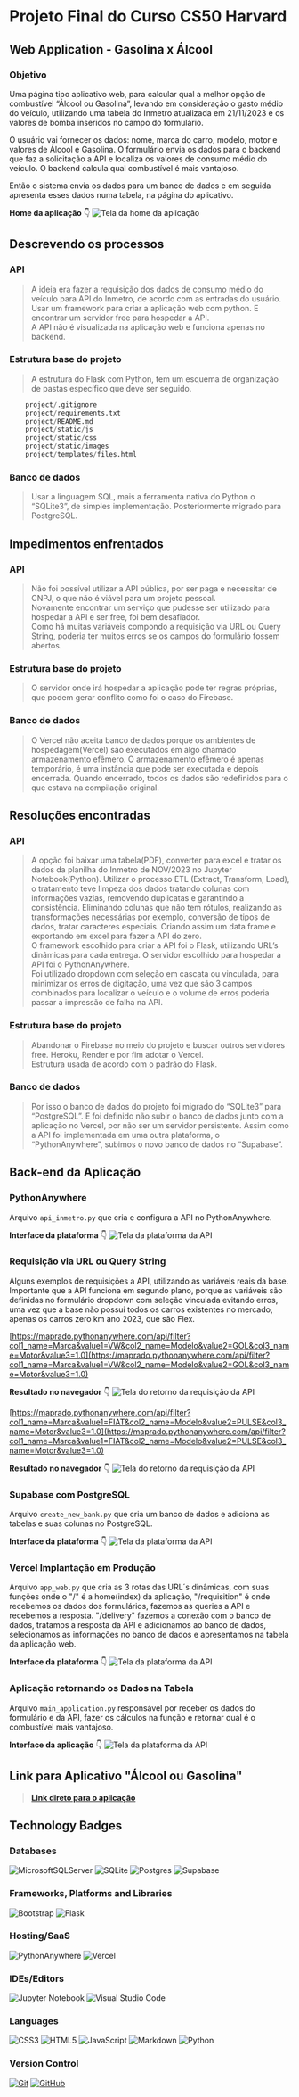 # Projeto Final do Curso CS50 Harvard

## Web Application - Gasolina x Álcool

### Objetivo

Uma página tipo aplicativo web, para calcular qual a melhor opção de combustível “Álcool ou Gasolina”, levando em consideração o gasto médio do veículo, utilizando uma tabela do Inmetro atualizada em 21/11/2023 e os valores de bomba inseridos no campo do formulário.  

O usuário vai fornecer os dados: nome, marca do carro, modelo, motor e valores de Álcool e Gasolina. O formulário envia os dados para o backend que faz a solicitação a API e localiza os valores de consumo médio do veículo. O backend calcula qual combustível é mais vantajoso.  

Então o sistema envia os dados para um banco de dados e em seguida apresenta esses dados numa tabela, na página do aplicativo.

**Home da aplicação** :point_down:
![Tela da home da aplicação](assets/aplicacao_home.png)

## Descrevendo os processos

### API

> A ideia era fazer a requisição dos dados de consumo médio do veículo para API do Inmetro, de acordo com as entradas do usuário.  
> Usar um framework para criar a aplicação web com python. E encontrar um servidor free para hospedar a API.  
> A API não é visualizada na aplicação web e funciona apenas no backend.

### Estrutura base do projeto

> A estrutura do Flask com Python, tem um esquema de organização de pastas específico que deve ser seguido.

```project/main.py
    project/.gitignore
    project/requirements.txt
    project/README.md
    project/static/js
    project/static/css
    project/static/images
    project/templates/files.html
```

### Banco de dados

> Usar a linguagem SQL, mais a ferramenta nativa do Python o “SQLite3”, de simples implementação. Posteriormente migrado para PostgreSQL.

## Impedimentos enfrentados

### API

> Não foi possível utilizar a API pública, por ser paga e necessitar de CNPJ, o que não é viável para um projeto pessoal.  
> Novamente encontrar um serviço que pudesse ser utilizado para hospedar a API e ser free, foi bem desafiador.  
> Como há muitas variáveis compondo a requisição via URL ou Query String, poderia ter muitos erros se os campos do formulário fossem abertos.

### Estrutura base do projeto

> O servidor onde irá hospedar a aplicação pode ter regras próprias, que podem gerar conflito como foi o caso do Firebase.

### Banco de dados

> O Vercel não aceita banco de dados porque os ambientes de hospedagem(Vercel) são executados em algo chamado armazenamento efêmero. O armazenamento efêmero é apenas temporário, é uma instância que pode ser executada e depois encerrada. Quando encerrado, todos os dados são redefinidos para o que estava na compilação original.

## Resoluções encontradas

### API

> A opção foi baixar uma tabela(PDF), converter para excel e tratar os dados da planilha do Inmetro de NOV/2023 no Jupyter Notebook(Python). Utilizar o processo ETL (Extract, Transform, Load), o tratamento teve limpeza dos dados tratando colunas com informações vazias, removendo duplicatas e garantindo a consistência. Eliminando colunas que não tem rótulos, realizando as transformações necessárias por exemplo, conversão de tipos de dados, tratar caracteres especiais. Criando assim um data frame e exportando em excel para fazer a API do zero.  
> O framework escolhido para criar a API foi o Flask, utilizando URL’s dinâmicas para cada entrega. O servidor escolhido para hospedar a API foi o PythonAnywhere.  
> Foi utilizado dropdown com seleção em cascata ou vinculada, para minimizar os erros de digitação, uma vez que são 3 campos combinados para localizar o veículo e o volume de erros poderia passar a impressão de falha na API.

### Estrutura base do projeto

> Abandonar o Firebase no meio do projeto e buscar outros servidores free. Heroku, Render e por fim adotar o Vercel.  
> Estrutura usada de acordo com o padrão do Flask.

### Banco de dados

> Por isso o banco de dados do projeto foi migrado do “SQLite3” para “PostgreSQL”. E foi definido não subir o banco de dados junto com a aplicação no Vercel, por não ser um servidor persistente. Assim como a API foi implementada em uma outra plataforma, o “PythonAnywhere”, subimos o novo banco de dados no “Supabase”.

## Back-end da Aplicação

### PythonAnywhere

Arquivo `api_inmetro.py` que cria e configura a API no PythonAnywhere.

**Interface da plataforma** :point_down:
![Tela da plataforma da API](assets/plataforma_pythonanywhere.png)

### Requisição via URL ou Query String

Alguns exemplos de requisições a API, utilizando as variáveis reais da base.  
Importante que a API funciona em segundo plano, porque as variáveis são definidas no formulário dropdown com seleção vinculada evitando erros, uma vez que a base não possui todos os carros existentes no mercado, apenas os carros zero km ano 2023, que são Flex.

[https://maprado.pythonanywhere.com/api/filter?col1_name=Marca&value1=VW&col2_name=Modelo&value2=GOL&col3_name=Motor&value3=1.0](https://maprado.pythonanywhere.com/api/filter?col1_name=Marca&value1=VW&col2_name=Modelo&value2=GOL&col3_name=Motor&value3=1.0)

**Resultado no navegador** :point_down:
![Tela do retorno da requisição da API](assets/query_string_gol.png)

[https://maprado.pythonanywhere.com/api/filter?col1_name=Marca&value1=FIAT&col2_name=Modelo&value2=PULSE&col3_name=Motor&value3=1.0](https://maprado.pythonanywhere.com/api/filter?col1_name=Marca&value1=FIAT&col2_name=Modelo&value2=PULSE&col3_name=Motor&value3=1.0)

**Resultado no navegador** :point_down:
![Tela do retorno da requisição da API](assets/query_string_pulse.png)

### Supabase com PostgreSQL

Arquivo `create_new_bank.py` que cria um banco de dados e adiciona as tabelas e suas colunas no PostgreSQL.

**Interface da plataforma** :point_down:
![Tela da plataforma da API](assets/plataforma_supabase.png)

### Vercel Implantação em Produção

Arquivo `app_web.py` que cria as 3 rotas das URL´s dinâmicas, com suas funções onde o "/" é a home(index) da aplicação, "/requisition" é onde recebemos os dados dos formulários, fazemos as queries a API e recebemos a resposta. "/delivery" fazemos a conexão com o banco de dados, tratamos a resposta da API e adicionamos ao banco de dados, selecionamos as informações no banco de dados e apresentamos na tabela da aplicação web.

**Interface da plataforma** :point_down:
![Tela da plataforma da API](assets/plataforma_vercel.png)

### Aplicação retornando os Dados na Tabela

Arquivo `main_application.py` responsável por receber os dados do formulário e da API, fazer os cálculos na função e retornar qual é o combustível mais vantajoso.

**Interface da aplicação** :point_down:
![Tela da plataforma da API](assets/aplicacao_tabela2.png)

## Link para Aplicativo "Álcool ou Gasolina"

> [**Link direto para o aplicação**](https://projeto-final-cs50.vercel.app/)

## Technology Badges

### Databases

![MicrosoftSQLServer](https://img.shields.io/badge/Microsoft%20SQL%20Server-CC2927?style=for-the-badge&logo=microsoft%20sql%20server&logoColor=white)
![SQLite](https://img.shields.io/badge/sqlite-%2307405e.svg?style=for-the-badge&logo=sqlite&logoColor=white)
![Postgres](https://img.shields.io/badge/postgres-000.svg?style=for-the-badge&logo=postgresql&logoColor=white)
![Supabase](https://img.shields.io/badge/Supabase-000?style=for-the-badge&logo=supabase&logoColor=white)

### Frameworks, Platforms and Libraries

![Bootstrap](https://img.shields.io/badge/bootstrap-%238511FA.svg?style=for-the-badge&logo=bootstrap&logoColor=white)
![Flask](https://img.shields.io/badge/flask-%23000.svg?style=for-the-badge&logo=flask&logoColor=white)

### Hosting/SaaS

![PythonAnywhere](https://img.shields.io/badge/pythonanywhere-%232F9FD7.svg?style=for-the-badge&logo=pythonanywhere&logoColor=151515)
![Vercel](https://img.shields.io/badge/vercel-000.svg?style=for-the-badge&logo=vercel&logoColor=white)

### IDEs/Editors

![Jupyter Notebook](https://img.shields.io/badge/jupyter-000?style=for-the-badge&logo=jupyter&logoColor=white)
![Visual Studio Code](https://img.shields.io/badge/Visual%20Studio%20Code-0078d7.svg?style=for-the-badge&logo=visual-studio-code&logoColor=white)

### Languages

![CSS3](https://img.shields.io/badge/css3-%231572B6.svg?style=for-the-badge&logo=css3&logoColor=white)
![HTML5](https://img.shields.io/badge/html5-%23E34F26.svg?style=for-the-badge&logo=html5&logoColor=white)
![JavaScript](https://img.shields.io/badge/javascript-%23323330.svg?style=for-the-badge&logo=javascript&logoColor=%23F7DF1E)
![Markdown](https://img.shields.io/badge/markdown-%23000000.svg?style=for-the-badge&logo=markdown&logoColor=white)
![Python](https://img.shields.io/badge/python-3670A0?style=for-the-badge&logo=python&logoColor=ffdd54)

### Version Control

[![Git](https://img.shields.io/badge/Git-000?style=for-the-badge&logo=git&logoColor=E94D5F)](https://git-scm.com/doc)
[![GitHub](https://img.shields.io/badge/GitHub-000?style=for-the-badge&logo=github&logoColor=30A3DC)](https://docs.github.com/)
